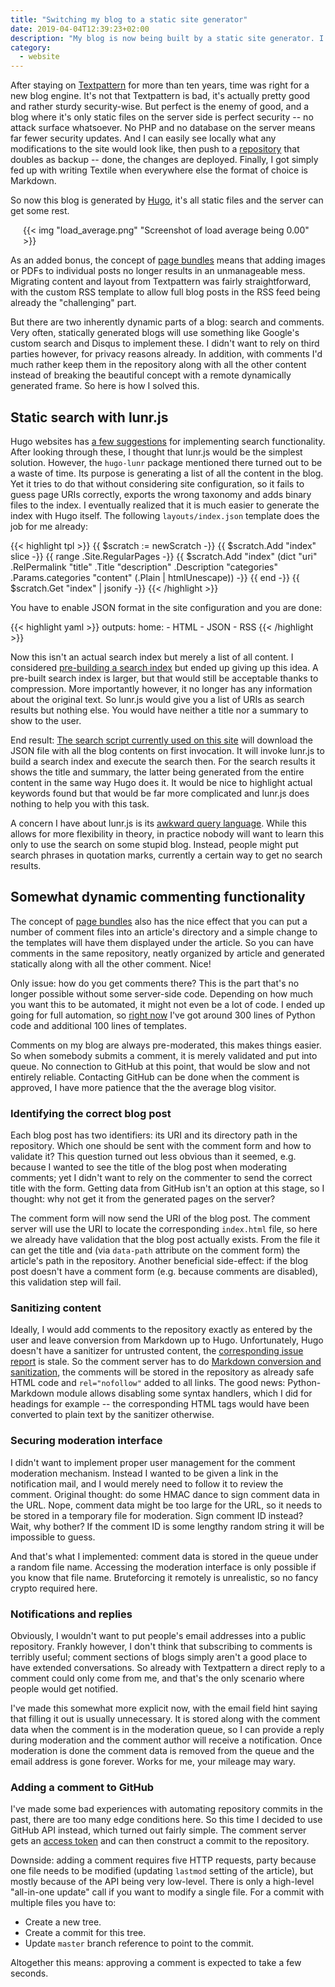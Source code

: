 ```yaml
---
title: "Switching my blog to a static site generator"
date: 2019-04-04T12:39:23+02:00
description: "My blog is now being built by a static site generator. I explain how I kept search and comments functionality without relying on third parties."
category:
  - website
---
```


After staying on [Textpattern](https://textpattern.com/) for more than ten years, time was right for a new blog engine. It's not that Textpattern is bad, it's actually pretty good and rather sturdy security-wise. But perfect is the enemy of good, and a blog where it's only static files on the server side is perfect security -- no attack surface whatsoever. No PHP and no database on the server means far fewer security updates. And I can easily see locally what any modifications to the site would look like, then push to a [repository](https://github.com/palant/palant.de) that doubles as backup -- done, the changes are deployed. Finally, I got simply fed up with writing Textile when everywhere else the format of choice is Markdown.

So now this blog is generated by [Hugo](https://gohugo.io/), it's all static files and the server can get some rest.

<p style="margin-left: 20px; margin-right: 20px;">{{< img "load_average.png" "Screenshot of load average being 0.00" >}}</p>

As an added bonus, the concept of [page bundles](https://gohugo.io/content-management/page-bundles/) means that adding images or PDFs to individual posts no longer results in an unmanageable mess. Migrating content and layout from Textpattern was fairly straightforward, with the custom RSS template to allow full blog posts in the RSS feed being already the "challenging" part.

But there are two inherently dynamic parts of a blog: search and comments. Very often, statically generated blogs will use something like Google's custom search and Disqus to implement these. I didn't want to rely on third parties however, for privacy reasons already. In addition, with comments I'd much rather keep them in the repository along with all the other content instead of breaking the beautiful concept with a remote dynamically generated frame. So here is how I solved this.

## Static search with lunr.js

Hugo websites has [a few suggestions](https://gohugo.io/tools/search/) for implementing search functionality. After looking through these, I thought that lunr.js would be the simplest solution. However, the `hugo-lunr` package mentioned there turned out to be a waste of time. Its purpose is generating a list of all the content in the blog. Yet it tries to do that without considering site configuration, so it fails to guess page URIs correctly, exports the wrong taxonomy and adds binary files to the index. I eventually realized that it is much easier to generate the index with Hugo itself. The following `layouts/index.json` template does the job for me already:

{{< highlight tpl >}}
{{ $scratch := newScratch -}}
{{ $scratch.Add "index" slice -}}
{{ range .Site.RegularPages -}}
  {{ $scratch.Add "index" (dict "uri" .RelPermalink
                                "title" .Title
                                "description" .Description
                                "categories" .Params.categories
                                "content" (.Plain | htmlUnescape)) -}}
{{ end -}}
{{ $scratch.Get "index" | jsonify -}}
{{< /highlight >}}

You have to enable JSON format in the site configuration and you are done:

{{< highlight yaml >}}
outputs:
  home:
    - HTML
    - JSON
    - RSS
{{< /highlight >}}

Now this isn't an actual search index but merely a list of all content. I considered [pre-building a search index](https://lunrjs.com/guides/index_prebuilding.html) but ended up giving up this idea. A pre-built search index is larger, but that would still be acceptable thanks to compression. More importantly however, it no longer has any information about the original text. So lunr.js would give you a list of URIs as search results but nothing else. You would have neither a title nor a summary to show to the user.

End result: [The search script currently used on this site](https://github.com/palant/palant.de/blob/63b4c8181757983be7fed7cb7a826bb753551a82/static/js/lunr-init.js) will download the JSON file with all the blog contents on first invocation. It will invoke lunr.js to build a search index and execute the search then. For the search results it shows the title and summary, the latter being generated from the entire content in the same way Hugo does it. It would be nice to highlight actual keywords found but that would be far more complicated and lunr.js does nothing to help you with this task.

A concern I have about lunr.js is its [awkward query language](https://lunrjs.com/guides/searching.html). While this allows for more flexibility in theory, in practice nobody will want to learn this only to use the search on some stupid blog. Instead, people might put search phrases in quotation marks, currently a certain way to get no search results.

## Somewhat dynamic commenting functionality

The concept of [page bundles](https://gohugo.io/content-management/page-bundles/) also has the nice effect that you can put a number of comment files into an article's directory and a simple change to the templates will have them displayed under the article. So you can have comments in the same repository, neatly organized by article and generated statically along with all the other comment. Nice!

Only issue: how do you get comments there? This is the part that's no longer possible without some server-side code. Depending on how much you want this to be automated, it might not even be a lot of code. I ended up going for full automation, so [right now](https://github.com/palant/palant.de_commentserver) I've got around 300 lines of Python code and additional 100 lines of templates.

Comments on my blog are always pre-moderated, this makes things easier. So when somebody submits a comment, it is merely validated and put into queue. No connection to GitHub at this point, that would be slow and not entirely reliable. Contacting GitHub can be done when the comment is approved, I have more patience that the the average blog visitor.

### Identifying the correct blog post

Each blog post has two identifiers: its URI and its directory path in the repository. Which one should be sent with the comment form and how to validate it? This question turned out less obvious than it seemed, e.g. because I wanted to see the title of the blog post when moderating comments; yet I didn't want to rely on the commenter to send the correct title with the form. Getting data from GitHub isn't an option at this stage, so I thought: why not get it from the generated pages on the server?

The comment form will now send the URI of the blog post. The comment server will use the URI to locate the corresponding `index.html` file, so here we already have validation that the blog post actually exists. From the file it can get the title and (via `data-path` attribute on the comment form) the article's path in the repository. Another beneficial side-effect: if the blog post doesn't have a comment form (e.g. because comments are disabled), this validation step will fail.

### Sanitizing content

Ideally, I would add comments to the repository exactly as entered by the user and leave conversion from Markdown up to Hugo. Unfortunately, Hugo doesn't have a sanitizer for untrusted content, the [corresponding issue report](https://github.com/gohugoio/hugo/issues/1457) is stale. So the comment server has to do [Markdown conversion and sanitization](https://github.com/palant/palant.de_commentserver/blob/ef950d053156294dbd21883a01c4121fd28d4800/format.py), the comments will be stored in the repository as already safe HTML code and `rel="nofollow"` added to all links. The good news: Python-Markdown module allows disabling some syntax handlers, which I did for headings for example -- the corresponding HTML tags would have been converted to plain text by the sanitizer otherwise.

### Securing moderation interface

I didn't want to implement proper user management for the comment moderation mechanism. Instead I wanted to be given a link in the notification mail, and I would merely need to follow it to review the comment. Original thought: do some HMAC dance to sign comment data in the URL. Nope, comment data might be too large for the URL, so it needs to be stored in a temporary file for moderation. Sign comment ID instead? Wait, why bother? If the comment ID is some lengthy random string it will be impossible to guess.

And that's what I implemented: comment data is stored in the queue under a random file name. Accessing the moderation interface is only possible if you know that file name. Bruteforcing it remotely is unrealistic, so no fancy crypto required here.

### Notifications and replies

Obviously, I wouldn't want to put people's email addresses into a public repository. Frankly however, I don't think that subscribing to comments is terribly useful; comment sections of blogs simply aren't a good place to have extended conversations. So already with Textpattern a direct reply to a comment could only come from me, and that's the only scenario where people would get notified.

I've made this somewhat more explicit now, with the email field hint saying that filling it out is usually unnecessary. It is stored along with the comment data when the comment is in the moderation queue, so I can provide a reply during moderation and the comment author will receive a notification. Once moderation is done the comment data is removed from the queue and the email address is gone forever. Works for me, your mileage may wary.

### Adding a comment to GitHub

I've made some bad experiences with automating repository commits in the past, there are too many edge conditions here. So this time I decided to use GitHub API instead, which turned out fairly simple. The comment server gets an [access token](https://github.com/settings/tokens) and can then construct a commit to the repository.

Downside: adding a comment requires five HTTP requests, party because one file needs to be modified (updating `lastmod` setting of the article), but mostly because of the API being very low-level. There is only a high-level "all-in-one update" call if you want to modify a single file. For a commit with multiple files you have to:

* Create a new tree.
* Create a commit for this tree.
* Update `master` branch reference to point to the commit.

Altogether this means: approving a comment is expected to take a few seconds.
